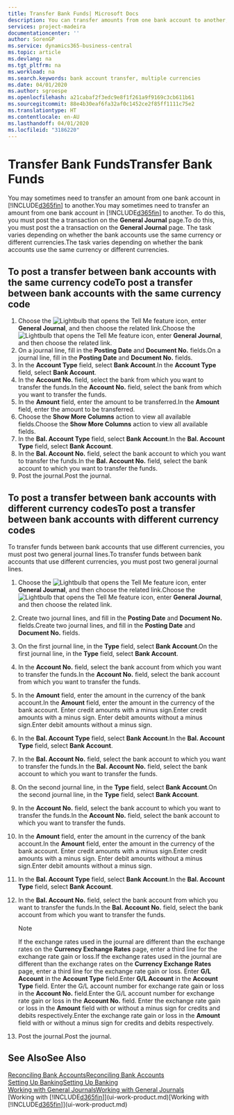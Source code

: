 ```yaml
---
title: Transfer Bank Funds| Microsoft Docs
description: You can transfer amounts from one bank account to another, including different currencies, by posting the transaction in the general journal.
services: project-madeira
documentationcenter: ''
author: SorenGP
ms.service: dynamics365-business-central
ms.topic: article
ms.devlang: na
ms.tgt_pltfrm: na
ms.workload: na
ms.search.keywords: bank account transfer, multiple currencies
ms.date: 04/01/2020
ms.author: sgroespe
ms.openlocfilehash: a21cabaf2f3edc9e8f1f261a9f9169c3cb611b61
ms.sourcegitcommit: 88e4b30eaf6fa32af0c1452ce2f85ff1111c75e2
ms.translationtype: HT
ms.contentlocale: en-AU
ms.lasthandoff: 04/01/2020
ms.locfileid: "3186220"
---
```

# <a name="transfer-bank-funds"></a><span data-ttu-id="b76cc-103">Transfer Bank Funds</span><span class="sxs-lookup"><span data-stu-id="b76cc-103">Transfer Bank Funds</span></span>
<span data-ttu-id="b76cc-104">You may sometimes need to transfer an amount from one bank account in [!INCLUDE[d365fin](includes/d365fin_md.md)] to another.</span><span class="sxs-lookup"><span data-stu-id="b76cc-104">You may sometimes need to transfer an amount from one bank account in [!INCLUDE[d365fin](includes/d365fin_md.md)] to another.</span></span> <span data-ttu-id="b76cc-105">To do this, you must post the a transaction on the **General Journal** page.</span><span class="sxs-lookup"><span data-stu-id="b76cc-105">To do this, you must post the a transaction on the **General Journal** page.</span></span> <span data-ttu-id="b76cc-106">The task varies depending on whether the bank accounts use the same currency or different currencies.</span><span class="sxs-lookup"><span data-stu-id="b76cc-106">The task varies depending on whether the bank accounts use the same currency or different currencies.</span></span>

## <a name="to-post-a-transfer-between-bank-accounts-with-the-same-currency-code"></a><span data-ttu-id="b76cc-107">To post a transfer between bank accounts with the same currency code</span><span class="sxs-lookup"><span data-stu-id="b76cc-107">To post a transfer between bank accounts with the same currency code</span></span>
1. <span data-ttu-id="b76cc-108">Choose the ![Lightbulb that opens the Tell Me feature](media/ui-search/search_small.png "Tell me what you want to do") icon, enter **General Journal**, and then choose the related link.</span><span class="sxs-lookup"><span data-stu-id="b76cc-108">Choose the ![Lightbulb that opens the Tell Me feature](media/ui-search/search_small.png "Tell me what you want to do") icon, enter **General Journal**, and then choose the related link.</span></span>
2. <span data-ttu-id="b76cc-109">On a journal line, fill in the **Posting Date** and **Document No.** fields.</span><span class="sxs-lookup"><span data-stu-id="b76cc-109">On a journal line, fill in the **Posting Date** and **Document No.** fields.</span></span>
3. <span data-ttu-id="b76cc-110">In the **Account Type** field, select **Bank Account**.</span><span class="sxs-lookup"><span data-stu-id="b76cc-110">In the **Account Type** field, select **Bank Account**.</span></span>
4. <span data-ttu-id="b76cc-111">In the **Account No.** field, select the bank from which you want to transfer the funds.</span><span class="sxs-lookup"><span data-stu-id="b76cc-111">In the **Account No.** field, select the bank from which you want to transfer the funds.</span></span>
5. <span data-ttu-id="b76cc-112">In the **Amount** field, enter the amount to be transferred.</span><span class="sxs-lookup"><span data-stu-id="b76cc-112">In the **Amount** field, enter the amount to be transferred.</span></span>
6. <span data-ttu-id="b76cc-113">Choose the **Show More Columns** action to view all available fields.</span><span class="sxs-lookup"><span data-stu-id="b76cc-113">Choose the **Show More Columns** action to view all available fields.</span></span>
7. <span data-ttu-id="b76cc-114">In the **Bal. Account Type** field, select **Bank Account**.</span><span class="sxs-lookup"><span data-stu-id="b76cc-114">In the **Bal. Account Type** field, select **Bank Account**.</span></span>
8. <span data-ttu-id="b76cc-115">In the **Bal. Account No.** field, select the bank account to which you want to transfer the funds.</span><span class="sxs-lookup"><span data-stu-id="b76cc-115">In the **Bal. Account No.** field, select the bank account to which you want to transfer the funds.</span></span>
9. <span data-ttu-id="b76cc-116">Post the journal.</span><span class="sxs-lookup"><span data-stu-id="b76cc-116">Post the journal.</span></span>

## <a name="to-post-a-transfer-between-bank-accounts-with-different-currency-codes"></a><span data-ttu-id="b76cc-117">To post a transfer between bank accounts with different currency codes</span><span class="sxs-lookup"><span data-stu-id="b76cc-117">To post a transfer between bank accounts with different currency codes</span></span>
<span data-ttu-id="b76cc-118">To transfer funds between bank accounts that use different currencies, you must post two general journal lines.</span><span class="sxs-lookup"><span data-stu-id="b76cc-118">To transfer funds between bank accounts that use different currencies, you must post two general journal lines.</span></span>

1. <span data-ttu-id="b76cc-119">Choose the ![Lightbulb that opens the Tell Me feature](media/ui-search/search_small.png "Tell me what you want to do") icon, enter **General Journal**, and then choose the related link.</span><span class="sxs-lookup"><span data-stu-id="b76cc-119">Choose the ![Lightbulb that opens the Tell Me feature](media/ui-search/search_small.png "Tell me what you want to do") icon, enter **General Journal**, and then choose the related link.</span></span>
2. <span data-ttu-id="b76cc-120">Create two journal lines, and fill in the **Posting Date** and **Document No.** fields.</span><span class="sxs-lookup"><span data-stu-id="b76cc-120">Create two journal lines, and fill in the **Posting Date** and **Document No.** fields.</span></span>
3. <span data-ttu-id="b76cc-121">On the first journal line, in the **Type** field, select **Bank Account**.</span><span class="sxs-lookup"><span data-stu-id="b76cc-121">On the first journal line, in the **Type** field, select **Bank Account**.</span></span>
4. <span data-ttu-id="b76cc-122">In the **Account No.** field, select the bank account from which you want to transfer the funds.</span><span class="sxs-lookup"><span data-stu-id="b76cc-122">In the **Account No.** field, select the bank account from which you want to transfer the funds.</span></span>
5. <span data-ttu-id="b76cc-123">In the **Amount** field, enter the amount in the currency of the bank account.</span><span class="sxs-lookup"><span data-stu-id="b76cc-123">In the **Amount** field, enter the amount in the currency of the bank account.</span></span> <span data-ttu-id="b76cc-124">Enter credit amounts with a minus sign.</span><span class="sxs-lookup"><span data-stu-id="b76cc-124">Enter credit amounts with a minus sign.</span></span> <span data-ttu-id="b76cc-125">Enter debit amounts without a minus sign.</span><span class="sxs-lookup"><span data-stu-id="b76cc-125">Enter debit amounts without a minus sign.</span></span>
6. <span data-ttu-id="b76cc-126">In the **Bal. Account Type** field, select **Bank Account**.</span><span class="sxs-lookup"><span data-stu-id="b76cc-126">In the **Bal. Account Type** field, select **Bank Account**.</span></span>
7. <span data-ttu-id="b76cc-127">In the **Bal. Account No.** field, select the bank account to which you want to transfer the funds.</span><span class="sxs-lookup"><span data-stu-id="b76cc-127">In the **Bal. Account No.** field, select the bank account to which you want to transfer the funds.</span></span>
8. <span data-ttu-id="b76cc-128">On the second journal line, in the **Type** field, select **Bank Account**.</span><span class="sxs-lookup"><span data-stu-id="b76cc-128">On the second journal line, in the **Type** field, select **Bank Account**.</span></span>
9. <span data-ttu-id="b76cc-129">In the **Account No.** field, select the bank account to which you want to transfer the funds.</span><span class="sxs-lookup"><span data-stu-id="b76cc-129">In the **Account No.** field, select the bank account to which you want to transfer the funds.</span></span>
10. <span data-ttu-id="b76cc-130">In the **Amount** field, enter the amount in the currency of the bank account.</span><span class="sxs-lookup"><span data-stu-id="b76cc-130">In the **Amount** field, enter the amount in the currency of the bank account.</span></span> <span data-ttu-id="b76cc-131">Enter credit amounts with a minus sign.</span><span class="sxs-lookup"><span data-stu-id="b76cc-131">Enter credit amounts with a minus sign.</span></span> <span data-ttu-id="b76cc-132">Enter debit amounts without a minus sign.</span><span class="sxs-lookup"><span data-stu-id="b76cc-132">Enter debit amounts without a minus sign.</span></span>
11. <span data-ttu-id="b76cc-133">In the **Bal. Account Type** field, select **Bank Account**.</span><span class="sxs-lookup"><span data-stu-id="b76cc-133">In the **Bal. Account Type** field, select **Bank Account**.</span></span>  
12. <span data-ttu-id="b76cc-134">In the **Bal. Account No.** field, select the bank account from which you want to transfer the funds.</span><span class="sxs-lookup"><span data-stu-id="b76cc-134">In the **Bal. Account No.** field, select the bank account from which you want to transfer the funds.</span></span>

    > [!NOTE]  
    > <span data-ttu-id="b76cc-135">If the exchange rates used in the journal are different than the exchange rates on the **Currency Exchange Rates** page, enter a third line for the exchange rate gain or loss.</span><span class="sxs-lookup"><span data-stu-id="b76cc-135">If the exchange rates used in the journal are different than the exchange rates on the **Currency Exchange Rates** page, enter a third line for the exchange rate gain or loss.</span></span> <span data-ttu-id="b76cc-136">Enter **G/L Account** in the **Account Type** field.</span><span class="sxs-lookup"><span data-stu-id="b76cc-136">Enter **G/L Account** in the **Account Type** field.</span></span> <span data-ttu-id="b76cc-137">Enter the G/L account number for exchange rate gain or loss in the **Account No.** field.</span><span class="sxs-lookup"><span data-stu-id="b76cc-137">Enter the G/L account number for exchange rate gain or loss in the **Account No.** field.</span></span> <span data-ttu-id="b76cc-138">Enter the exchange rate gain or loss in the **Amount** field with or without a minus sign for credits and debits respectively.</span><span class="sxs-lookup"><span data-stu-id="b76cc-138">Enter the exchange rate gain or loss in the **Amount** field with or without a minus sign for credits and debits respectively.</span></span>
13. <span data-ttu-id="b76cc-139">Post the journal.</span><span class="sxs-lookup"><span data-stu-id="b76cc-139">Post the journal.</span></span>

## <a name="see-also"></a><span data-ttu-id="b76cc-140">See Also</span><span class="sxs-lookup"><span data-stu-id="b76cc-140">See Also</span></span>
[<span data-ttu-id="b76cc-141">Reconciling Bank Accounts</span><span class="sxs-lookup"><span data-stu-id="b76cc-141">Reconciling Bank Accounts</span></span>](bank-manage-bank-accounts.md)  
[<span data-ttu-id="b76cc-142">Setting Up Banking</span><span class="sxs-lookup"><span data-stu-id="b76cc-142">Setting Up Banking</span></span>](bank-setup-banking.md)  
[<span data-ttu-id="b76cc-143">Working with General Journals</span><span class="sxs-lookup"><span data-stu-id="b76cc-143">Working with General Journals</span></span>](ui-work-general-journals.md)  
<span data-ttu-id="b76cc-144">[Working with [!INCLUDE[d365fin](includes/d365fin_md.md)]](ui-work-product.md)</span><span class="sxs-lookup"><span data-stu-id="b76cc-144">[Working with [!INCLUDE[d365fin](includes/d365fin_md.md)]](ui-work-product.md)</span></span>
